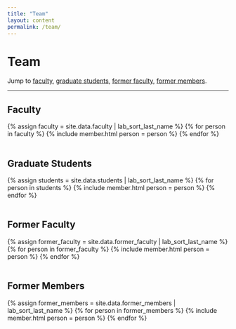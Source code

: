 ```yaml
---
title: "Team"
layout: content
permalink: /team/
---
```


# Team

Jump to [faculty](#faculty), [graduate students](#graduate-students), [former faculty](#former-faculty), [former members](#former-members).

---

## Faculty

<div class="container-fluid lab-no-space">
  <div class="card-columns">
    {% assign faculty = site.data.faculty | lab_sort_last_name %}
    {% for person in faculty %}
    {% include member.html person = person %}
    {% endfor %}
  </div>
</div>

<br>

## Graduate Students

<div class="container-fluid lab-no-space">
  <div class="card-columns">
    {% assign students = site.data.students | lab_sort_last_name %}
    {% for person in students %}
    {% include member.html person = person %}
    {% endfor %}
  </div>
</div>

<br>

## Former Faculty

<div class="container-fluid lab-no-space">
  <div class="card-columns">
    {% assign former_faculty = site.data.former_faculty | lab_sort_last_name %}
    {% for person in former_faculty %}
    {% include member.html person = person %}
    {% endfor %}
  </div>
</div>

<br>

## Former Members

<div class="container-fluid lab-no-space">
  <div class="card-columns">
    {% assign former_members = site.data.former_members | lab_sort_last_name %}
    {% for person in former_members %}
    {% include member.html person = person %}
    {% endfor %}
  </div>
</div>
